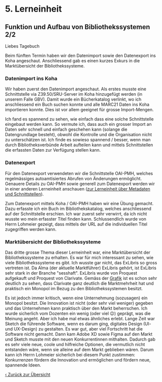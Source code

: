 # 5. Lerneinheit

## Funktion und Aufbau von Bibliothekssystemen 2/2

Liebes Tagebuch

Beim fünften Termin haben wir den Datenimport sowie den Datenexport ins Koha angeschaut. Anschliessend gab es einen kurzes Exkurs in die Marktübersicht der Bibliothekssysteme.

### Datenimport ins Koha
Wir haben zuerst den Datenimport angeschaut. Als erstes musste eine Schnittstelle via Z39.50/SRU-Server im Koha hinzugefügt werden (in unserem Falle GBV). Damit wurde ein Bücherkatalog verlinkt, wo ich anschliessend ein Buch suchen konnte und alle MARC21 Daten ins Koha importieren konnte. Dies ist vor allem geeignet für grosse Import-Mengen.

Ich fand es spannend zu sehen, wie einfach dass eine solche Schnittstelle eingebaut werden kann. So vermute ich, dass auch ein grosser Import an Daten sehr schnell und einfach geschehen kann (solange die Datengrundlage besteht), obwohl die Kontrolle und die Organisation nicht zu unterschätzen ist. Ich finde es sowieso spannend / besser, wenn man durch Bibliotheksverbünde Arbeit aufteilen kann und mittels Schnittstellen die erfassten Daten zur Verfügung stellen kann. 

### Datenexport
Für den Datenexport verwendeten wir die Schnittstelle OAI-PMH, welches regelmässiges autoamtisiertes Abrufen von Änderungen ermöglicht. Genauere Details zu OAI-PMH sowie generell zum Datenexport werden wir in einer anderen Lerneinheit anschauen ([zur Lerneinheit über Metadaten und Schnittstellen](8_lerneinheit.md)). 

Zum Datenexport mittels Koha / OAI-PMH haben wir eine Übung gemacht. Dazu erfasste ich ein Buch im Bibliothekskatalog, welches anschliessend auf der Schnittstelle erschien. Ich war zuerst sehr verwirrt, da ich nicht wusste wo mein erfasster Titel finden kann. Schlussendlich wurde von Herrn Lohmeier gezeigt, dass mittels der URL auf die individuellen Titel zugegriffen werden kann. 

### Marktübersicht der Bibliothekssysteme
Das dritte grosse Thema dieser Lerneinheit war, eine Marktübersicht der Bibliothekssysteme zu erhalten. Es war für mich interessant zu sehen, wie viele Bibliothekssysteme es gibt. Ich wusste gar nicht, das ExLibris so gross vertreten ist. Da Alma (der aktuelle Marktführer) ExLibris gehört, ist ExLibris sehr stark in der Branche "sesshaft". ExLibris wurde von Proquest aufgekauft und Proquest von Clarivate. Gemäss der [Grafik](https://librarytechnology.org/mergers/) ist es schon sehr deutlich zu sehen, dass Clarivate ganz deutlich die Marktmehrheit hat und praktisch ein Monopol im Bezug zu den Bibliothekssystemen besitzt. 

Es ist jedoch immer kritisch, wenn eine Unternehmung (sozusagen) ein Monopol besitzt. Die Innovation ist nicht (oder sehr viel weniger) gegeben und das Unternehmen kann praktisch über den Markt beherrschen. Ich wurde sicherlich vom Dozenten ein wenig (oder viel 😉) geprägt, was die Meinung angeht. Aber ich habe mal etwas ähnliches erlebt. Lange Zeit war Sketch die führende Software, wenn es darum ging, digitales Design (UI- und UX-Design) zu gestalten. Es war gut, aber viel Fortschritt hat die Software nicht gemacht. Dann kam Adobe XD sowie Figma auf den Markt und Sketch musste mit den neuen Konkurrentinnen mithalten. Dadurch gab es sehr viele neue, coole und hilfreiche Optionen, die vermutlich nicht entstanden wäre, wenn sie alleine auf dem Markt geblieben wären. Darum kann ich Herrn Lohmeier sicherlich bei diesem Punkt zustimmen: Konkurrenzen fördern die Innovation und ermöglichen und fördern neue, spannende Ideen. 

[‹ Zurück zur Übersicht](../README.md)
